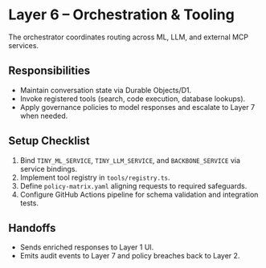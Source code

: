 # Layer 6 – Orchestration & Tooling

The orchestrator coordinates routing across ML, LLM, and external MCP services.

## Responsibilities
- Maintain conversation state via Durable Objects/D1.
- Invoke registered tools (search, code execution, database lookups).
- Apply governance policies to model responses and escalate to Layer 7 when needed.

## Setup Checklist
1. Bind `TINY_ML_SERVICE`, `TINY_LLM_SERVICE`, and `BACKBONE_SERVICE` via service bindings.
2. Implement tool registry in `tools/registry.ts`.
3. Define `policy-matrix.yaml` aligning requests to required safeguards.
4. Configure GitHub Actions pipeline for schema validation and integration tests.

## Handoffs
- Sends enriched responses to Layer 1 UI.
- Emits audit events to Layer 7 and policy breaches back to Layer 2.
